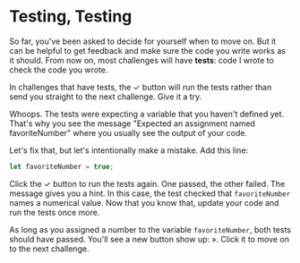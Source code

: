 # Testing, Testing

So far, you've been asked to decide for yourself when to move on. But it can be
helpful to get feedback and make sure the code you write works as it should.
From now on, most challenges will have **tests**: code I wrote to check the code
you wrote.

In challenges that have tests, the ✓ button will run the tests rather than send
you straight to the next challenge. Give it a try.

Whoops. The tests were expecting a variable that you haven't defined yet. That's
why you see the message "Expected an assignment named favoriteNumber" where you
usually see the output of your code.

Let's fix that, but let's intentionally make a mistake. Add this line:

```javascript
let favoriteNumber = true;
```

Click the ✓ button to run the tests again. One passed, the other failed. The
message gives you a hint. In this case, the test checked that `favoriteNumber`
names a numerical value. Now that you know that, update your code and run the
tests once more.

As long as you assigned a number to the variable `favoriteNumber`, both tests
should have passed. You'll see a new button show up: ». Click it to move on to
the next challenge.
